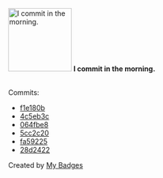 <img src="https://my-badges.github.io/my-badges/morning-commits.png" alt="I commit in the morning." title="I commit in the morning." width="128">
<strong>I commit in the morning.</strong>
<br><br>

Commits:

- <a href="https://github.com/VatsalSy/VatsalSy/commit/f1e180b7e205795eede72e106a4d974f034d20ad">f1e180b</a>
- <a href="https://github.com/VatsalSy/EVP-pendant-drop/commit/4c5eb3c63bc74ae0e6653a4acbe08f3c27d05550">4c5eb3c</a>
- <a href="https://github.com/VatsalSy/EVP-pendant-drop/commit/064fbe8b4c45f5e0f2d6f0a29d39313b96e96042">064fbe8</a>
- <a href="https://github.com/VatsalSy/EVP-pendant-drop/commit/5cc2c20490b5c46df502cd62f8bc7a7b432fe55e">5cc2c20</a>
- <a href="https://github.com/VatsalSy/EVP-pendant-drop/commit/fa59225e163b2ced2fee6e12a5dd80770cef2773">fa59225</a>
- <a href="https://github.com/VatsalSy/RemindersSync/commit/28d2422c4a4b604784cd482effd6cad4be1f84ce">28d2422</a>


Created by <a href="https://github.com/my-badges/my-badges">My Badges</a>